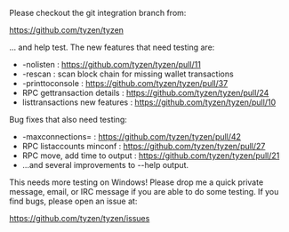 Please checkout the git integration branch from:

https://github.com/tyzen/tyzen

... and help test.  The new features that need testing are:

* -nolisten : https://github.com/tyzen/tyzen/pull/11
* -rescan : scan block chain for missing wallet transactions
* -printtoconsole : https://github.com/tyzen/tyzen/pull/37
* RPC gettransaction details : https://github.com/tyzen/tyzen/pull/24
* listtransactions new features : https://github.com/tyzen/tyzen/pull/10

Bug fixes that also need testing:

* -maxconnections= : https://github.com/tyzen/tyzen/pull/42
* RPC listaccounts minconf : https://github.com/tyzen/tyzen/pull/27
* RPC move, add time to output : https://github.com/tyzen/tyzen/pull/21
* ...and several improvements to --help output.

This needs more testing on Windows!  Please drop me a quick private message, email, or IRC message if you are able to do some testing.  If you find bugs, please open an issue at:

https://github.com/tyzen/tyzen/issues

